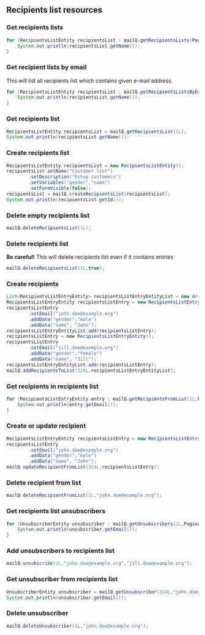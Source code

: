 ## Recipients list resources

### Get recipients lists

```java
for (RecipientsListEntity recipientsList : mailQ.getRecipientsLists(Pagination.DEFAULT)) {
    System.out.println(recipientsList.getName());
}
```

### Get recipient lists by email

This will list all recipients list which contains given e-mail address.

```java
for (RecipientsListEntity recipientsList : mailQ.getRecipientsListsByEmail("john.doe@example.org",Pagination.DEFAULT)) {
    System.out.println(recipientsList.getName());
}
```

### Get recipients list

```java
RecipientsListEntity recipientsList = mailQ.getRecipientsList(1L);
System.out.println(recipientsList.getName());
```

### Create recipients list

```java
RecipientsListEntity recipientsList = new RecipientsListEntity();
recipientsList.setName("Customer list")
        .setDescription("Eshop customers")
        .setVariables("gender","name")
        .setFormVisible(false);
recipientsList = mailQ.createRecipientsList(recipientsList);
System.out.println(recipientsList.getId());
```

### Delete empty recipients list

```java
mailQ.deleteRecipientsList(1L);
```

### Delete recipients list

**Be careful!**
This will delete recipients list even if it contains entries

```java
mailQ.deleteRecipientsList(1L,true);
```

### Create recipients

```java
List<RecipientsListEntryEntity> recipientsListEntryEntityList = new ArrayList<>();
RecipientsListEntryEntity recipientsListEntry = new RecipientsListEntryEntity();
recipientsListEntry
        .setEmail("john.doe@example.org")
        .addData("gender","male")
        .addData("name", "John");
recipientsListEntryEntityList.add(recipientsListEntry);
recipientsListEntry = new RecipientsListEntryEntity();
recipientsListEntry
        .setEmail("jill.doe@example.org")
        .addData("gender","female")
        .addData("name", "Jill");
recipientsListEntryEntityList.add(recipientsListEntry);
mailQ.addRecipientsToList(324L,recipientsListEntryEntityList);
```

### Get recipients in recipients list

```java
for (RecipientsListEntryEntity entry : mailQ.getRecipientsFromList(1L,Pagination.DEFAULT)) {
    System.out.println(entry.getEmail());
}
```

### Create or update recipient

```java
RecipientsListEntryEntity recipientsListEntry = new RecipientsListEntryEntity();
recipientsListEntry
        .setEmail("john.doe@example.org")
        .addData("gender","male")
        .addData("name", "John");
mailQ.updateRecipientFromList(324L,recipientsListEntry);
```

### Delete recipient from list

```java
mailQ.deleteRecipientFromList(1L,"john.doe@example.org");
```

### Get recipients list unsubscribers

```java
for (UnsubscriberEntity unsubscriber : mailQ.getUnsubscribers(1L,Pagination.DEFAULT)) {
    System.out.println(unsubscriber.getEmail());
}
```

### Add unsubscribers to recipients list

```java
mailQ.unsubscribe(1L,"john.doe@example.org","jill.doe@example.org");
```

### Get unsubscriber from recipients list

```java
UnsubscriberEntity unsubscriber = mailQ.getUnsubscriber(324L,"john.doe@example.org");
System.out.println(unsubscriber.getEmail());
```

### Delete unsubscriber

```java
mailQ.deleteUnsubscriber(1L,"john.doe@example.org");
```
